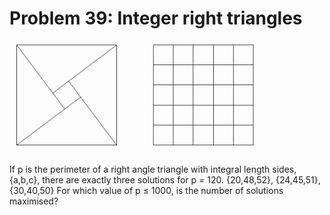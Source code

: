 # Problem 39: Integer right triangles

![p339](img/039.gif)

If p is the perimeter of a right angle triangle with integral length
sides, {a,b,c}, there are exactly three solutions for p = 120.
{20,48,52}, {24,45,51}, {30,40,50} For which value of p ≤ 1000, is the
number of solutions maximised?